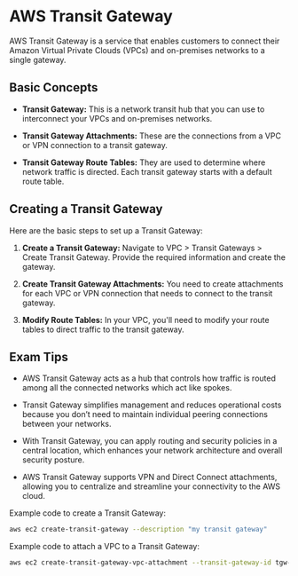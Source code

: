# AWS Transit Gateway

AWS Transit Gateway is a service that enables customers to connect their Amazon Virtual Private Clouds (VPCs) and on-premises networks to a single gateway. 

## Basic Concepts

- **Transit Gateway:** This is a network transit hub that you can use to interconnect your VPCs and on-premises networks.

- **Transit Gateway Attachments:** These are the connections from a VPC or VPN connection to a transit gateway.

- **Transit Gateway Route Tables:** They are used to determine where network traffic is directed. Each transit gateway starts with a default route table.

## Creating a Transit Gateway

Here are the basic steps to set up a Transit Gateway:

1. **Create a Transit Gateway:** Navigate to VPC > Transit Gateways > Create Transit Gateway. Provide the required information and create the gateway.

2. **Create Transit Gateway Attachments:** You need to create attachments for each VPC or VPN connection that needs to connect to the transit gateway.

3. **Modify Route Tables:** In your VPC, you'll need to modify your route tables to direct traffic to the transit gateway.

## Exam Tips

- AWS Transit Gateway acts as a hub that controls how traffic is routed among all the connected networks which act like spokes.

- Transit Gateway simplifies management and reduces operational costs because you don’t need to maintain individual peering connections between your networks.

- With Transit Gateway, you can apply routing and security policies in a central location, which enhances your network architecture and overall security posture.

- AWS Transit Gateway supports VPN and Direct Connect attachments, allowing you to centralize and streamline your connectivity to the AWS cloud.

Example code to create a Transit Gateway:

```bash
aws ec2 create-transit-gateway --description "my transit gateway"
```

Example code to attach a VPC to a Transit Gateway:

```bash
aws ec2 create-transit-gateway-vpc-attachment --transit-gateway-id tgw-0abc123def456ghij --vpc-id vpc-01abc23d4efgh5678 --subnet-ids subnet-a1b2c3d4 subnet-e5f6g7h8
```

